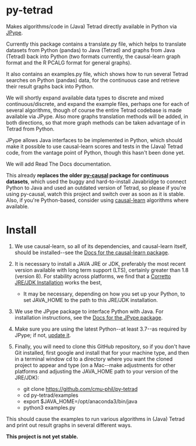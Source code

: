 # py-tetrad
Makes algorithms/code in (Java) Tetrad directly available in Python via [JPype](https://github.com/jpype-project/jpype).

Currently this package contains a translate.py file, which helps to translate datasets from Python (pandas) to Java (Tetrad) and graphs from Java (Tetrad) back into Python (two formats currently, the causal-learn graph format and the R PCALG format for general graphs). 

It also contains an examples.py file, which shows how to run several Tetrad searches on Python (pandas) data, for the continuous case and retrieve their result graphs back into Python.

We will shortly expand available data types to discrete and mixed continuous/discrete, and expand the example files, perhaps one for each of several algorithms, though of course the entire Tetrad codebase is made available via JPype. Also more graphs translation methods will be added, in both directions, so that more graph methods can be taken advantage of in Tetrad from Python.

JPype allows Java interfaces to be implemented in Python, which should make it possible to use causal-learn scores and tests in the (Java) Tetrad code, from the vantage point of Python, though this hasn't been done yet.

We will add Read The Docs documentation.
 
This already **replaces the older [py-causal](https://github.com/bd2kccd/py-causal) package for continuous datasets**, which used the buggy and hard-to-install Javabridge to connect Python to Java and used an outdated version of Tetrad, so please if you're using py-causal, watch this project and switch over as soon as it is stable. Also, if you're Python-based, consider using [causal-learn](https://github.com/py-why/causal-learn) algorithms where available.

# Install

1. We use causal-learn, so all of its dependencies, and causal-learn itself, should be installed--see the [Docs for the causal-learn package](https://causal-learn.readthedocs.io/en/latest/).

1. It is necessary to install a JAVA JRE or JDK, preferably the most recent version available with long term support (LTS), certainly greater than 1.8 (version 8). For stability across platforms, we find that a [Corretto JRE/JDK Installation](https://aws.amazon.com/corretto/?filtered-posts.sort-by=item.additionalFields.createdDate&filtered-posts.sort-order=desc) works the best, 

    * It may be necessary, depending on how you set up your Python, to set JAVA_HOME to the path to this JRE/JDK installation.

1. We use the JPype package to interface Python with Java. For installation instructions, see the [Docs for the JPype package](https://jpype.readthedocs.io/en/latest/).

1. Make sure you are using the latest Python--at least 3.7--as required by JPype; if not, [update it](https://www.pythoncentral.io/how-to-update-python/).

1. Finally, you will need to clone this GitHub repository, so if you don't have Git installed, first google and install that for your machine type, and then in a terminal window cd to a directory where you want the cloned project to appear and type (on a Mac--make adjustments for other platforms and adjusting the JAVA_HOME path to your version of the JRE/JDK):
    * git clone https://github.com/cmu-phil/py-tetrad
    * cd py-tetrad/examples
    * export $JAVA_HOME=/opt/anaconda3/bin/java
    * python3 examples.py
    
This should cause the examples to run various algorithms in (Java) Tetrad and print out result graphs in several different ways.

**This project is not yet stable.**
